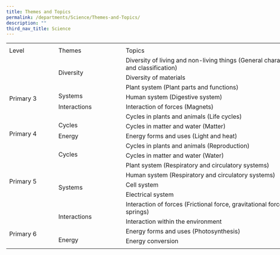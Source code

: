 ```yaml
---
title: Themes and Topics
permalink: /departments/Science/Themes-and-Topics/
description: ""
third_nav_title: Science
---
```

<table border="0" cellpadding="0" cellspacing="0" width="848" style="border-collapse:
 collapse;width:637pt"><colgroup><col width="122" style="mso-width-source:userset;mso-width-alt:4461;width:92pt"> <col width="173" style="mso-width-source:userset;mso-width-alt:6326;width:130pt"> <col width="539" style="mso-width-source:userset;mso-width-alt:19712;width:404pt"> <col width="14" style="mso-width-source:userset;mso-width-alt:512;width:11pt"></colgroup><tbody><tr height="7" style="mso-height-source:userset;height:5.25pt"><td height="7" class="xl65" width="122" style="height:5.25pt;width:92pt"><a name="RANGE!C4:F24"></a></td><td width="173" style="width:130pt"></td><td width="539" style="width:404pt"></td><td width="14" style="width:11pt"></td></tr><tr height="21" style="height:15.75pt"><td height="21" class="xl66" style="height:15.75pt">Level</td><td class="xl66" style="border-left:none;box-sizing: border-box;overflow-wrap: break-word;
  border-image: initial">Themes</td><td class="xl68" style="border-left:none;box-sizing: border-box;overflow-wrap: break-word;
  border-image: initial">Topics</td><td style="box-sizing: border-box;overflow-wrap: break-word;border-image: initial"></td></tr><tr height="21" style="height:15.75pt;box-sizing: border-box;border-color:var(--chakra-colors-gray-200);
  overflow-wrap: break-word"><td rowspan="5" height="105" class="xl69" width="122" style="height:78.75pt;
  width:92pt;box-sizing: border-box;overflow-wrap: break-word;border-image: initial">
<br><br><br><br>Primary 3</td><td rowspan="2" class="xl70" style="box-sizing: border-box;overflow-wrap: break-word;
  border-image: initial">
<br>Diversity</td><td class="xl67" style="border-top:none;box-sizing: border-box;overflow-wrap: break-word;
  border-image: initial">Diversity of living and non-living things (General characteristics and classification)</td><td style="box-sizing: border-box;overflow-wrap: break-word;border-image: initial"></td></tr><tr height="21" style="height:15.75pt"><td height="21" class="xl67" style="height:15.75pt;border-top:none">Diversity of materials</td><td style="box-sizing: border-box;overflow-wrap: break-word;border-image: initial"></td></tr><tr height="21" style="height:15.75pt"><td rowspan="2" height="42" class="xl70" style="height:31.5pt">
<br>Systems</td><td class="xl67" style="border-top:none;box-sizing: border-box;overflow-wrap: break-word;
  border-image: initial">Plant system (Plant parts and functions)</td><td style="box-sizing: border-box;overflow-wrap: break-word;border-image: initial"></td></tr><tr height="21" style="height:15.75pt"><td height="21" class="xl67" style="height:15.75pt;border-top:none">Human system (Digestive system)</td><td style="box-sizing: border-box;overflow-wrap: break-word;border-image: initial"></td></tr><tr height="21" style="height:15.75pt"><td height="21" class="xl70" style="height:15.75pt">Interactions</td><td class="xl67" style="border-top:none;box-sizing: border-box;overflow-wrap: break-word;
  border-image: initial">Interaction of forces (Magnets)</td><td style="box-sizing: border-box;overflow-wrap: break-word;border-image: initial"></td></tr><tr height="21" style="height:15.75pt;box-sizing: border-box;border-color:var(--chakra-colors-gray-200);
  overflow-wrap: break-word"><td rowspan="3" height="63" class="xl69" width="122" style="height:47.25pt;
  width:92pt;box-sizing: border-box;overflow-wrap: break-word;border-image: initial">
<br><br>Primary 4</td><td rowspan="2" class="xl69" width="173" style="width:130pt;box-sizing: border-box;
  overflow-wrap: break-word;border-image: initial">
<br>Cycles</td><td class="xl67" style="border-top:none;box-sizing: border-box;overflow-wrap: break-word;
  border-image: initial">Cycles in plants and animals (Life cycles)</td><td style="box-sizing: border-box;overflow-wrap: break-word;border-image: initial"></td></tr><tr height="21" style="height:15.75pt"><td height="21" class="xl67" style="height:15.75pt;border-top:none">Cycles in matter and water (Matter)</td><td style="box-sizing: border-box;overflow-wrap: break-word;border-image: initial"></td></tr><tr height="21" style="height:15.75pt"><td height="21" class="xl71" width="173" style="height:15.75pt;width:130pt">Energy</td><td class="xl67" style="border-top:none;box-sizing: border-box;overflow-wrap: break-word;
  border-image: initial">Energy forms and uses (Light and heat)</td><td style="box-sizing: border-box;overflow-wrap: break-word;border-image: initial"></td></tr><tr height="21" style="height:15.75pt;box-sizing: border-box;border-color:var(--chakra-colors-gray-200);
  overflow-wrap: break-word"><td rowspan="6" height="126" class="xl69" width="122" style="height:94.5pt;
  width:92pt;box-sizing: border-box;overflow-wrap: break-word;border-image: initial">
<br><br><br>Primary 5</td><td rowspan="2" class="xl69" width="173" style="width:130pt;box-sizing: border-box;
  overflow-wrap: break-word;border-image: initial">
<br>Cycles</td><td class="xl67" style="border-top:none;box-sizing: border-box;overflow-wrap: break-word;
  border-image: initial">Cycles in plants and animals (Reproduction)</td><td style="box-sizing: border-box;overflow-wrap: break-word;border-image: initial"></td></tr><tr height="21" style="height:15.75pt"><td height="21" class="xl67" style="height:15.75pt;border-top:none">Cycles in matter and water (Water)</td><td style="box-sizing: border-box;overflow-wrap: break-word;border-image: initial"></td></tr><tr height="21" style="height:15.75pt"><td rowspan="4" height="84" class="xl69" width="173" style="height:63.0pt;width:130pt">
<br><br>Systems</td><td class="xl67" style="border-top:none;box-sizing: border-box;overflow-wrap: break-word;
  border-image: initial">Plant system (Respiratory and circulatory systems)</td><td style="box-sizing: border-box;overflow-wrap: break-word;border-image: initial"></td></tr><tr height="21" style="height:15.75pt"><td height="21" class="xl67" style="height:15.75pt;border-top:none">Human system (Respiratory and circulatory systems)</td><td style="box-sizing: border-box;overflow-wrap: break-word;border-image: initial"></td></tr><tr height="21" style="height:15.75pt"><td height="21" class="xl67" style="height:15.75pt;border-top:none">Cell system</td><td style="box-sizing: border-box;overflow-wrap: break-word;border-image: initial"></td></tr><tr height="21" style="height:15.75pt"><td height="21" class="xl67" style="height:15.75pt;border-top:none">Electrical system</td><td style="box-sizing: border-box;overflow-wrap: break-word;border-image: initial"></td></tr><tr height="21" style="height:15.75pt;box-sizing: border-box;border-color:var(--chakra-colors-gray-200);
  overflow-wrap: break-word"><td rowspan="4" height="84" class="xl69" width="122" style="height:63.0pt;width:92pt;
  box-sizing: border-box;overflow-wrap: break-word;border-image: initial">
<br><br><br>Primary 6</td><td rowspan="2" class="xl69" width="173" style="width:130pt;box-sizing: border-box;
  overflow-wrap: break-word;border-image: initial">
<br>Interactions</td><td class="xl67" style="border-top:none;box-sizing: border-box;overflow-wrap: break-word;
  border-image: initial">Interaction of forces (Frictional force, gravitational force, force in springs)</td><td style="box-sizing: border-box;overflow-wrap: break-word;border-image: initial"></td></tr><tr height="21" style="height:15.75pt"><td height="21" class="xl67" style="height:15.75pt;border-top:none">Interaction within the environment</td><td style="box-sizing: border-box;overflow-wrap: break-word;border-image: initial"></td></tr><tr height="21" style="height:15.75pt"><td rowspan="2" height="42" class="xl69" width="173" style="height:31.5pt;width:130pt">
<br>Energy</td><td class="xl67" style="border-top:none;box-sizing: border-box;overflow-wrap: break-word;
  border-image: initial">Energy forms and uses (Photosynthesis)</td><td style="box-sizing: border-box;overflow-wrap: break-word;border-image: initial"></td></tr><tr height="21" style="height:15.75pt"><td height="21" class="xl67" style="height:15.75pt;border-top:none">Energy conversion</td><td style="box-sizing: border-box;overflow-wrap: break-word;border-image: initial"></td></tr><tr height="5" style="mso-height-source:userset;height:3.75pt"><td height="5" class="xl65" style="height:3.75pt"></td><td></td><td></td><td></td></tr></tbody></table>